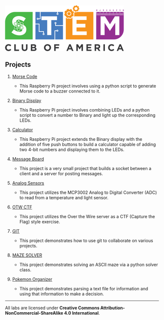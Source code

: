 ![SCOA](https://github.com/stem-club-of-america/SCOA/blob/master/images/SCOA_Logo_Small.png)

## Projects
1. [Morse Code](./morse_code/)
    - This Raspberry Pi project involves using a python script to generate Morse code to a buzzer connected to it.

2. [Binary Display](./binary_display/)
    - This Raspberry Pi project involves combining LEDs and a python script to convert a number to Binary and light up the corresponding LEDs.

3. [Calculator](./calculator/)
    - This Raspberry Pi project extends the Binary display with the addition of five push buttons to build a calculator capable of adding two 4-bit numbers and displaying them to the LEDs.

4. [Message Board](./message_board/)
    - This project is a very small project that builds a socket between a client and a server for posting messages.

5. [Analog Sensors](./analog_sensors/)
    - This project utilizes the MCP3002 Analog to Digital Converter (ADC) to read from a temperature and light sensor.

6. [OTW CTF](./otw_ctf/)
    - This project utilizes the Over the Wire server as a CTF (Capture the Flag) style exercise.

7. [GIT](./git/)
    - This project demonstrates how to use git to collaborate on various projects.

8. [MAZE SOLVER](./maze_solver/)
    - This project demonstrates solving an ASCII maze via a python solver class.

9. [Pokemon Organizer](./pokemon_organizer)
    - This project demonstrates parsing a text file for information and using that information to make a decision.
---

All labs are licensed under **Creative Commons Attribution-NonCommercial-ShareAlike 4.0 International**.
